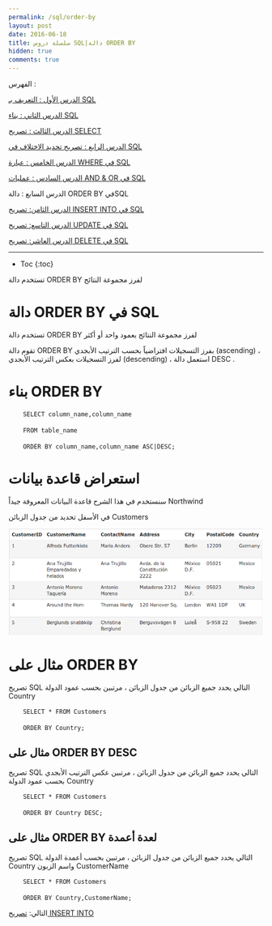 ```yaml
---
permalink: /sql/order-by
layout: post
date: 2016-06-18
title: سلسلة دروس SQL|دالة ORDER BY
hidden: true
comments: true
---
```


الفهرس :


[الدرس الأول : التعريف بـ SQL](intro)

[الدرس الثاني : بناء SQL](build)

[الدرس الثالث : تصريح SELECT](select)

[الدرس الرابع : تصريح تحديد الاختلاف في SQL](select-distinct)

[الدرس الخامس : عبارة WHERE في SQL](where)

[الدرس السادس : عمليات AND & OR في SQL](and-or)

الدرس السابع : دالة ORDER BY فيSQL

[الدرس الثامن: تصريح INSERT INTO في SQL](insert-into)

[الدرس التاسع: تصريح UPDATE في SQL](update)

[الدرس العاشر: تصريح DELETE في SQL](delete)

*****************

* Toc
{:toc}

تستخدم دالة ORDER BY لفرز مجموعة النتائج


# دالة ORDER BY في SQL


تستخدم دالة ORDER BY لفرز مجموعة النتائج بعمود واحد أو أكثر

تقوم دالة ORDER BY بفرز التسجيلات افتراضياً بحسب الترتيب الأبجدي (ascending) ، لفرز التسجيلات بعكس الترتيب الأبجدي (descending) ، استعمل دالة DESC .


# بناء ORDER BY


        SELECT column_name,column_name

        FROM table_name

        ORDER BY column_name,column_name ASC|DESC;


# استعراض قاعدة بيانات


سنستخدم في هذا الشرح قاعدة البيانات المعروفة جيداً Northwind 


في الأسفل تحديد من جدول الزبائن Customers

![customers](/assets/customers.png)



# مثال على ORDER BY


تصريح SQL التالي يحدد جميع الزبائن من جدول الزبائن ، مرتبين بحسب عمود الدولة Country


		SELECT * FROM Customers

		ORDER BY Country; 


## مثال على ORDER BY DESC


تصريح SQL التالي يحدد جميع الزبائن من جدول الزبائن ، مرتبين عكس الترتيب الأبجدي  بحسب عمود الدولة Country

		SELECT * FROM Customers

		ORDER BY Country DESC;


## مثال على ORDER BY لعدة أعمدة



 تصريح SQL التالي يحدد جميع الزبائن من جدول الزبائن ، مرتبين بحسب أعمدة الدولة Country واسم الزبون CustomerName


		SELECT * FROM Customers

		ORDER BY Country,CustomerName;

التالي: [تصريح INSERT INTO](insert-into)
